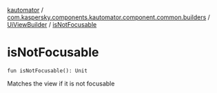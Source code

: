 [kautomator](../../index.md) / [com.kaspersky.components.kautomator.component.common.builders](../index.md) / [UiViewBuilder](index.md) / [isNotFocusable](./is-not-focusable.md)

# isNotFocusable

`fun isNotFocusable(): Unit`

Matches the view if it is not focusable

